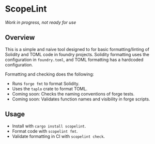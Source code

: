 # ScopeLint

_Work in progress, not ready for use_

## Overview

This is a simple and naive tool designed to for basic formatting/linting of Solidity and TOML code in foundry projects.
Solidity formatting uses the configuration in `foundry.toml`, and TOML formatting has a hardcoded configuration.

Formatting and checking does the following:

- Runs `forge fmt` to format Solidity.
- Uses the `taplo` crate to format TOML.
- Coming soon: Checks the naming conventions of forge tests.
- Coming soon: Validates function names and visibility in forge scripts.

## Usage

- Install with `cargo install scopelint`.
- Format code with `scopelint fmt`.
- Validate formatting in CI with `scopelint check`.
